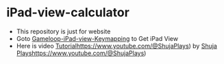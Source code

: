 # iPad-view-calculator
- This repository is just for website
- Goto [Gameloop-iPad-view-Keymapping](https://github.com/cool-dev-code/Gameloop-iPad-view-Keymapping) to Get iPad View
- Here is video [Tutorial](https://youtu.be/2CHkmXX25Vk)https://www.youtube.com/@ShujaPlays) by [Shuja Plays](https://www.youtube.com/@ShujaPlays)https://www.youtube.com/@ShujaPlays)

